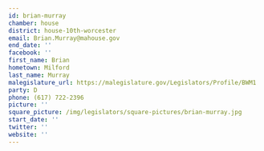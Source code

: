 ```yaml
---
id: brian-murray
chamber: house
district: house-10th-worcester
email: Brian.Murray@mahouse.gov
end_date: ''
facebook: ''
first_name: Brian
hometown: Milford
last_name: Murray
malegislature_url: https://malegislature.gov/Legislators/Profile/BWM1
party: D
phone: (617) 722-2396
picture: ''
square_picture: /img/legislators/square-pictures/brian-murray.jpg
start_date: ''
twitter: ''
website: ''
---
```

